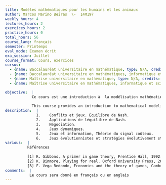 ```yaml
---
title: Modèles mathématiques pour les humains et les animaux
author: Marcos Marino Beiras  \-  14M197
weekly_hours: 4
lectures_hours: 2
exercices_hours: 2
practice_hours: 0
total_hours: 56
course_lang: français
semester: Printemps
eval_mode: Examen écrit
exa_session: Juillet
course_format: Cours, exercices
cursus:
  - {name: Baccalauréat universitaire en mathématique, type: N/A, credits: 6}
  - {name: Baccalauréat universitaire en mathématiques, informatique et sciences numériques, type: N/A, credits: 5}
  - {name: Maîtrise universitaire en mathématique, type: N/A, credits: 6}
  - {name: Maîtrise universitaire en mathématiques, informatique et sciences numériques, type: N/A, credits: 6}

objective:  |
            Ce cours est une introduction à  la modélisation mathématique basé sur la théorie des jeux, avec des applications à  léconomie et à la biologie.
            
            This course provides an introduction to mathematical modeling based on game theory, with applications to economics and biology.
description:  |
              1.	Conflits et jeux. Equilibre de Nash.
              2.	Applications de léquilibre de Nash.
              3.	Négociation.
              4.	Jeux dynamiques. 
              5.	Jeux et information, Théorie du signal coûteux.
              6.	Jeux évolutionnistes et stratégies évolutivement stables.
various:  |
          Références
          
          [1] R. Gibbons, A primer in game theory, Prentice Hall, 1992.
          [2] K. Binmore, Playing for real, Oxford University Press, 2007.
          [3] F. Vega Redondo, Economics and the theory of games, Cambridge University Press, 2003.
comments:  |
           Le cours sera donné en français ou en anglais
---
```

